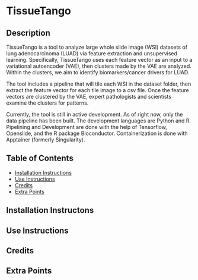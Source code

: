 # TissueTango

## Description
TissueTango is a tool to analyze large whole slide image (WSI) datasets of lung adenocarcinoma (LUAD) via feature extraction and unsupervised learning. Specifically, TissueTango uses each feature vector as an input to a variational autoencoder (VAE), then clusters made by the VAE are analyzed. Within the clusters, we aim to identify biomarkers/cancer drivers for LUAD. 

The tool includes a pipeline that will tile each WSI in the dataset folder, then extract the feature vector for each tile image to a csv file. Once the feature vectors are clustered by the VAE, expert pathologists and scientists examine the clusters for patterns.

Currently, the tool is still in active development. As of right now, only the data pipeline has been built. The development languages are Python and R. Pipelining and Development are done with the help of Tensorflow, Openslide, and the R package Bioconductor. Containerization is done with Apptainer (formerly Singularity).

## Table of Contents
* [Installation Instructions](#install)
* [Use Instructions](#use)
* [Credits](#credits)
* [Extra Points](#extra)

## Installation Instructons <a name="install"></a>

## Use Instructions <a name="use"></a>

## Credits <a name="credits"></a>

## Extra Points <a name="extra"></a>
